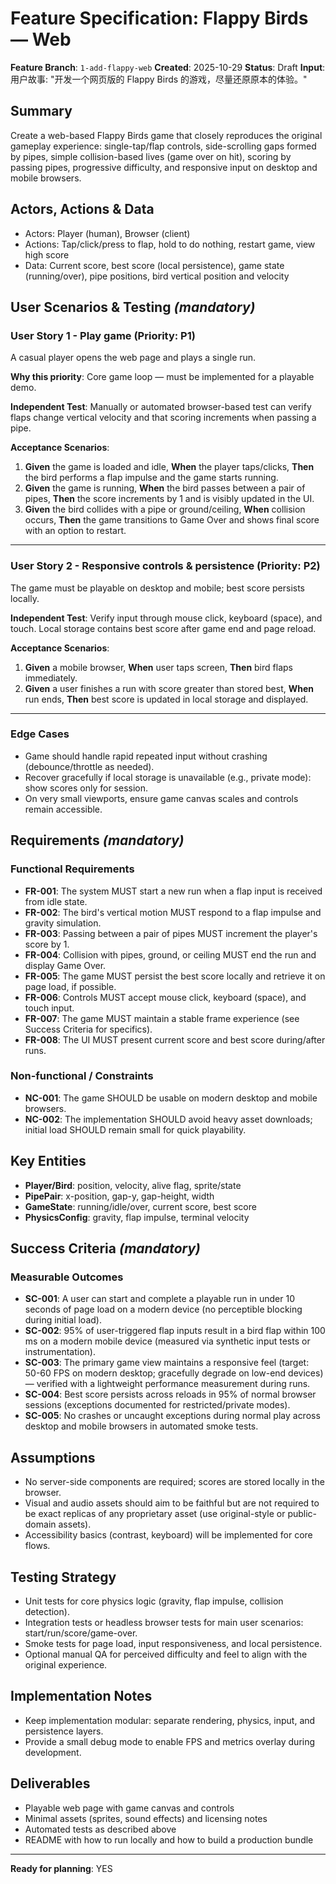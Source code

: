 # Feature Specification: Flappy Birds — Web

**Feature Branch**: `1-add-flappy-web`
**Created**: 2025-10-29
**Status**: Draft
**Input**: 用户故事: "开发一个网页版的 Flappy Birds 的游戏，尽量还原原本的体验。"

## Summary

Create a web-based Flappy Birds game that closely reproduces the original gameplay
experience: single-tap/flap controls, side-scrolling gaps formed by pipes, simple
collision-based lives (game over on hit), scoring by passing pipes, progressive
difficulty, and responsive input on desktop and mobile browsers.

## Actors, Actions & Data

- Actors: Player (human), Browser (client)
- Actions: Tap/click/press to flap, hold to do nothing, restart game, view high score
- Data: Current score, best score (local persistence), game state (running/over),
  pipe positions, bird vertical position and velocity

## User Scenarios & Testing *(mandatory)*

### User Story 1 - Play game (Priority: P1)

A casual player opens the web page and plays a single run.

**Why this priority**: Core game loop — must be implemented for a playable demo.

**Independent Test**: Manually or automated browser-based test can verify flaps
change vertical velocity and that scoring increments when passing a pipe.

**Acceptance Scenarios**:

1. **Given** the game is loaded and idle, **When** the player taps/clicks, **Then** the
   bird performs a flap impulse and the game starts running.
2. **Given** the game is running, **When** the bird passes between a pair of pipes,
   **Then** the score increments by 1 and is visibly updated in the UI.
3. **Given** the bird collides with a pipe or ground/ceiling, **When** collision occurs,
   **Then** the game transitions to Game Over and shows final score with an option to restart.

---

### User Story 2 - Responsive controls & persistence (Priority: P2)

The game must be playable on desktop and mobile; best score persists locally.

**Independent Test**: Verify input through mouse click, keyboard (space), and touch.
Local storage contains best score after game end and page reload.

**Acceptance Scenarios**:

1. **Given** a mobile browser, **When** user taps screen, **Then** bird flaps immediately.
2. **Given** a user finishes a run with score greater than stored best, **When** run ends,
   **Then** best score is updated in local storage and displayed.

---

### Edge Cases

- Game should handle rapid repeated input without crashing (debounce/throttle as needed).
- Recover gracefully if local storage is unavailable (e.g., private mode): show scores
  only for session.
- On very small viewports, ensure game canvas scales and controls remain accessible.

## Requirements *(mandatory)*

### Functional Requirements

- **FR-001**: The system MUST start a new run when a flap input is received from idle state.
- **FR-002**: The bird's vertical motion MUST respond to a flap impulse and gravity simulation.
- **FR-003**: Passing between a pair of pipes MUST increment the player's score by 1.
- **FR-004**: Collision with pipes, ground, or ceiling MUST end the run and display Game Over.
- **FR-005**: The game MUST persist the best score locally and retrieve it on page load, if possible.
- **FR-006**: Controls MUST accept mouse click, keyboard (space), and touch input.
- **FR-007**: The game MUST maintain a stable frame experience (see Success Criteria for specifics).
- **FR-008**: The UI MUST present current score and best score during/after runs.

### Non-functional / Constraints

- **NC-001**: The game SHOULD be usable on modern desktop and mobile browsers.
- **NC-002**: The implementation SHOULD avoid heavy asset downloads; initial load
  SHOULD remain small for quick playability.

## Key Entities

- **Player/Bird**: position, velocity, alive flag, sprite/state
- **PipePair**: x-position, gap-y, gap-height, width
- **GameState**: running/idle/over, current score, best score
- **PhysicsConfig**: gravity, flap impulse, terminal velocity

## Success Criteria *(mandatory)*

### Measurable Outcomes

- **SC-001**: A user can start and complete a playable run in under 10 seconds of page
  load on a modern device (no perceptible blocking during initial load).
- **SC-002**: 95% of user-triggered flap inputs result in a bird flap within 100 ms on
  a modern mobile device (measured via synthetic input tests or instrumentation).
- **SC-003**: The primary game view maintains a responsive feel (target: 50-60 FPS on
  modern desktop; gracefully degrade on low-end devices) — verified with a lightweight
  performance measurement during runs.
- **SC-004**: Best score persists across reloads in 95% of normal browser sessions
  (exceptions documented for restricted/private modes).
- **SC-005**: No crashes or uncaught exceptions during normal play across desktop and
  mobile browsers in automated smoke tests.

## Assumptions

- No server-side components are required; scores are stored locally in the browser.
- Visual and audio assets should aim to be faithful but are not required to be exact
  replicas of any proprietary asset (use original-style or public-domain assets).
- Accessibility basics (contrast, keyboard) will be implemented for core flows.

## Testing Strategy

- Unit tests for core physics logic (gravity, flap impulse, collision detection).
- Integration tests or headless browser tests for main user scenarios: start/run/score/game-over.
- Smoke tests for page load, input responsiveness, and local persistence.
- Optional manual QA for perceived difficulty and feel to align with the original experience.

## Implementation Notes

- Keep implementation modular: separate rendering, physics, input, and persistence layers.
- Provide a small debug mode to enable FPS and metrics overlay during development.

## Deliverables

- Playable web page with game canvas and controls
- Minimal assets (sprites, sound effects) and licensing notes
- Automated tests as described above
- README with how to run locally and how to build a production bundle

---

**Ready for planning**: YES
